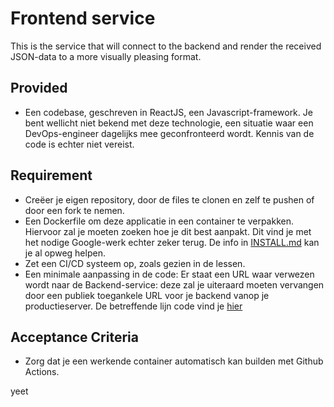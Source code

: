 # Frontend service

This is the service that will connect to the backend and render the received JSON-data to a more visually pleasing format.

## Provided
* Een codebase, geschreven in ReactJS, een Javascript-framework. Je bent wellicht niet bekend met deze technologie, een situatie waar een DevOps-engineer dagelijks mee geconfronteerd wordt. Kennis van de code is echter niet vereist.

## Requirement
* Creëer je eigen repository, door de files te clonen en zelf te pushen of door een fork te nemen.
* Een Dockerfile om deze applicatie in een container te verpakken. Hiervoor zal je moeten zoeken hoe je dit best aanpakt. Dit vind je met het nodige Google-werk echter zeker terug. De info in [INSTALL.md](https://github.com/Operating-Systems-2/pe_frontend/blob/c0a147b06de5b16b027682d48fe9ece833bf69a5/INSTALL.md) kan je al opweg helpen.
* Zet een CI/CD systeem op, zoals gezien in de lessen.
* Een minimale aanpassing in de code: Er staat een URL waar verwezen wordt naar de Backend-service: deze zal je uiteraard moeten vervangen door een publiek toegankele URL voor je backend vanop je productieserver. De betreffende lijn code vind je [hier](https://github.com/Operating-Systems-2/pe_frontend/blob/c0a147b06de5b16b027682d48fe9ece833bf69a5/src/App.js#L10)

## Acceptance Criteria
* Zorg dat je een werkende container automatisch kan builden met Github Actions.


yeet
